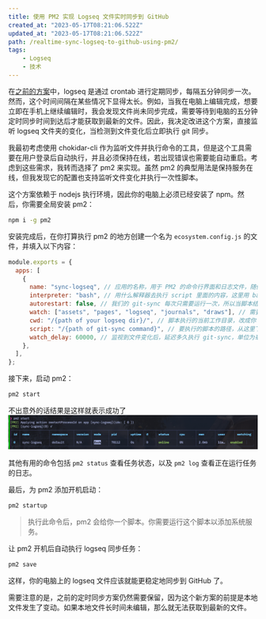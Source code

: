 ```yaml
---
title: 使用 PM2 实现 Logseq 文件实时同步到 GitHub
created_at: "2023-05-17T08:21:06.522Z"
updated_at: "2023-05-17T08:21:06.522Z"
path: /realtime-sync-logseq-to-github-using-pm2/
tags:
    - Logseq
    - 技术
---
```


在[之前的方案](https://blog.tomyail.com/how-to-sync-logseq-notes-between-icloud-and-github/)中，logseq 是通过 crontab 进行定期同步，每隔五分钟同步一次。然而，这个时间间隔在某些情况下显得太长。例如，当我在电脑上编辑完成，想要立即在手机上继续编辑时，我会发现文件尚未同步完成，需要等待到电脑的五分钟定时同步时间到达后才能获取到最新的文件。因此，我决定改进这个方案，直接监听 logseq 文件夹的变化，当检测到文件变化后立即执行 git 同步。

我最初考虑使用 chokidar-cli 作为监听文件并执行命令的工具，但是这个工具需要在用户登录后自动执行，并且必须保持在线，若出现错误也需要能自动重启。考虑到这些需求，我转而选择了 pm2 来实现。虽然 pm2 的典型用法是保持服务在线，但我发现它的配置也支持监听文件变化并执行一次性脚本。

这个方案依赖于 nodejs 执行环境，因此你的电脑上必须已经安装了 npm。然后，你需要全局安装 pm2：

```bash
npm i -g pm2
```

安装完成后，在你打算执行 pm2 的地方创建一个名为 `ecosystem.config.js` 的文件，并填入以下内容：

```javascript
module.exports = {
  apps: [
    {
      name: "sync-logseq", // 应用的名称，用于 PM2 的命令行界面和日志文件，随便起
      interpreter: "bash", // 用什么解释器去执行 script 里面的内容，这里用 bash
      autorestart: false, // 我们的 git-sync 每次只需要运行一次，所以当脚本结束时，不需要自动重启
      watch: ["assets", "pages", "logseq", "journals", "draws"], // 需要监视的文件或目录的列表，这些文件夹下面的任何文件变化，都会触发一次 git-sync
      cwd: "/{path of your logseq dir}/", // 脚本执行的当前工作目录，改成你 logseq 的根目录
      script: "/{path of git-sync command}", // 要执行的脚本的路径，从这里下载 https://github.com/kubernetes/git-sync 后改成你自己本地目录
      watch_delay: 60000, // 监视到文件变化后，延迟多久执行 git-sync，单位为毫秒。这里设置为 60000，即 60 秒，也就是说，如果 60 秒内，有多个文件变化，只会触发一次 git-sync
    },
  ],
};
```

接下来，启动 pm2：

```bash
pm2 start
```

不出意外的话结果是这样就表示成功了
![image.png](image_1684310771092_0.png)

其他有用的命令包括 `pm2 status` 查看任务状态，以及 `pm2 log` 查看正在运行任务的日志。

最后，为 pm2 添加开机启动：

```bash
pm2 startup
```

> 执行此命令后，pm2 会给你一个脚本。你需要运行这个脚本以添加系统服务。

让 pm2 开机后自动执行 logseq 同步任务：

```bash
pm2 save
```

这样，你的电脑上的 logseq 文件应该就能更稳定地同步到 GitHub 了。

需要注意的是，之前的定时同步方案仍然需要保留，因为这个新方案的前提是本地文件发生了变动。如果本地文件长时间未编辑，那么就无法获取到最新的文件。
